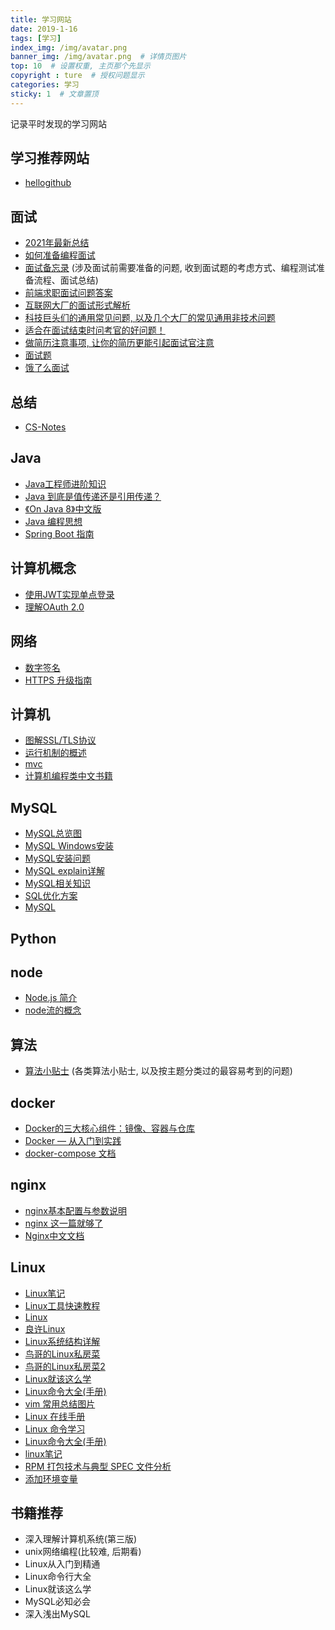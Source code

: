 ```yaml
---
title: 学习网站
date: 2019-1-16
tags: [学习]
index_img: /img/avatar.png
banner_img: /img/avatar.png  # 详情页图片
top: 10  # 设置权重, 主页那个先显示
copyright : ture  # 授权问题显示
categories: 学习
sticky: 1  # 文章置顶
---
```


记录平时发现的学习网站
<!-- more -->

## 学习推荐网站

- [hellogithub](https://hellogithub.com/)

## 面试

- [2021年最新总结](https://github.com/0voice/interview_internal_reference)
- [如何准备编程面试](https://yangshun.github.io/tech-interview-handbook/coding-round-overview)
- [面试备忘录](https://yangshun.github.io/tech-interview-handbook/cheatsheet) (涉及面试前需要准备的问题, 收到面试题的考虑方式、编程测试准备流程、面试总结)
- [前端求职面试问题答案](https://github.com/yangshun/front-end-interview-handbook)
- [互联网大厂的面试形式解析](https://yangshun.github.io/tech-interview-handbook/company-interview-formats)
- [科技巨头们的通用常见问题, 以及几个大厂的常见通用非技术问题](https://yangshun.github.io/tech-interview-handbook/behavioral-questions)
- [适合在面试结束时问考官的好问题！](https://yangshun.github.io/tech-interview-handbook/questions-to-ask)
- [做简历注意事项, 让你的简历更能引起面试官注意](https://yangshun.github.io/tech-interview-handbook/resume)
- [面试题](http://www.cjjjs.com/page/topicinfo?id_topic=63)
- [饿了么面试](https://elemefe.github.io/node-interview/#/sections/zh-cn/)

## 总结

- [CS-Notes](http://www.cyc2018.xyz/)

## Java

- [Java工程师进阶知识](https://adjava.netlify.app/#/)
- [Java 到底是值传递还是引用传递？](https://www.zhihu.com/question/31203609)
- [《On Java 8》中文版](https://lingcoder.github.io/OnJava8/#/)
- [Java 编程思想](https://wizardforcel.gitbooks.io/thinking-in-java/content/)
- [Spring Boot 指南](https://snailclimb.gitee.io/springboot-guide/#/)

## 计算机概念

- [使用JWT实现单点登录](https://blog.csdn.net/weixin_42873937/article/details/82460997)
- [理解OAuth 2.0](https://www.ruanyifeng.com/blog/2014/05/oauth_2_0.html)

## 网络

- [数字签名](http://www.ruanyifeng.com/blog/2011/08/what_is_a_digital_signature.html)
- [HTTPS 升级指南](http://www.ruanyifeng.com/blog/2016/08/migrate-from-http-to-https.html)

## 计算机

- [图解SSL/TLS协议](http://www.ruanyifeng.com/blog/2014/09/illustration-ssl.html)
- [运行机制的概述](http://www.ruanyifeng.com/blog/2014/02/ssl_tls.html)
- [mvc](https://draveness.me/mvx#)
- [计算机编程类中文书籍](https://github.com/justjavac/free-programming-books-zh_CN)

## MySQL

- [MySQL总览图](https://static001.geekbang.org/resource/image/0d/d9/0d2070e8f84c4801adbfa03bda1f98d9.png)
- [MySQL Windows安装](https://blog.csdn.net/qq_41307443/article/details/79839558)
- [MySQL安装问题](https://www.cnblogs.com/RayWang/p/9347874.html)
- [MySQL explain详解](https://segmentfault.com/a/1190000008131735)
- [MySQL相关知识](https://cyc2018.github.io/CS-Notes/#/notes/MySQL)
- [SQL优化方案](https://mp.weixin.qq.com/s/YMxLYbVuF_7rfaawp8flOA)
- [MySQL](https://juejin.im/post/5cb6c4ef51882532b70e6ff0)

## Python

## node

- [Node.js 简介](http://nodejs.cn/learn)
- [node流的概念](https://juejin.im/post/5940a9c3128fe1006a0ab176)

## 算法

- [算法小贴士](https://yangshun.github.io/tech-interview-handbook/algorithms/algorithms-introduction) (各类算法小贴士, 以及按主题分类过的最容易考到的问题)


## docker

- [Docker的三大核心组件：镜像、容器与仓库](http://dockone.io/article/9249)
- [Docker — 从入门到实践](https://vuepress.mirror.docker-practice.com/)
- [docker-compose 文档](http://www.dockerinfo.net/docker-compose-%E9%A1%B9%E7%9B%AE)

## nginx

- [nginx基本配置与参数说明](https://www.nginx.cn/76.html)
- [nginx 这一篇就够了](https://juejin.im/post/5d81906c518825300a3ec7ca)
- [Nginx中文文档](https://www.nginx.cn/doc/)

## Linux

- [Linux笔记](https://www.kancloud.cn/chandler/bc-linux/167673)
- [Linux工具快速教程](https://linuxtools-rst.readthedocs.io/zh_CN/latest/index.html#)
- [Linux](https://www.zhihu.com/question/23834032/answer/695582133)
- [良许Linux](https://mp.weixin.qq.com/s?__biz=MzU3NTgyODQ1Nw==&mid=100001442&idx=1&sn=a55159ef053b3de9981392dfa3fbdc55&chksm=7d1c7e244a6bf732b3db64e1c6a8faadfc7b70220ab83594ffbec2c0b45de98876290bd15956&mpshare=1&scene=1&srcid=&sharer_sharetime=1574219162639&sharer_shareid=b10a18feaf6602ba28d0ac434169dfed#rd)
- [Linux系统结构详解](https://blog.csdn.net/hguisu/article/details/6122513)
- [鸟哥的Linux私房菜](https://linux.vbird.org/linux_basic/centos7/)
- [鸟哥的Linux私房菜2](http://cn.linux.vbird.org/)
- [Linux就该这么学](https://www.linuxprobe.com/)
- [Linux命令大全(手册)](https://www.linuxcool.com/)
- [vim 常用总结图片](https://vimsky.com/wp-content/uploads/2015/03/131.jpg)
- [Linux 在线手册](http://linux.51yip.com/)
- [Linux 命令学习](https://www.cnblogs.com/peida/archive/2012/12/05/2803591.html)
- [Linux命令大全(手册)](https://www.linuxcool.com/)
- [linux笔记](https://www.kancloud.cn/chandler/bc-linux/55602)
- [RPM 打包技术与典型 SPEC 文件分析](https://www.ibm.com/developerworks/cn/linux/l-rpm/index.html)
- [添加环境变量](https://blog.csdn.net/huangfei711/article/details/53044539)

## 书籍推荐

- 深入理解计算机系统(第三版)
- unix网络编程(比较难, 后期看)
- Linux从入门到精通
- Linux命令行大全
- Linux就该这么学
- MySQL必知必会
- 深入浅出MySQL
